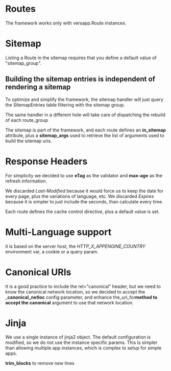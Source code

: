 # Routes #
The framework works only with versapp.Route instances.

# Sitemap #

Listing a Route in the sitemap requires that you define a default value of "sitemap\_group".

## Building the sitemap entries is independent of rendering a sitemap ##
To optimize and simplify the framework, the sitemap handler will just query the SitemapEntries table filtering with the sitemap group.

The same handler in a different hole will take care of dispatching the rebuild of each route\_group

The sitemap is part of the framework, and each route defines an **in\_sitemap** attribute, plus a **sitemap\_args** used to retrieve the list of arguments used to build the sitemap uris.

# Response Headers #

For simplicity we decided to use **eTag** as the validator and **max-age** as the refresh information.

We discarded _Last-Modified_ because it would force us to keep the date for every page, plus the variations of language, etc.
We discarded _Expires_ because it is simpler to just include the seconds, than calculate every time.

Each route defines the cache control directive, plus a default value is set.

# Multi-Language support #

it is based on the server host, the _HTTP\_X\_APPENGINE\_COUNTRY_ environment var,  a cookie or a query param.

# Canonical URIs #

It is a good practice to include the rel="canonical" header, but we need to know the canonical network location, so we decided to accept the _**canonical\_netloc** config parameter, and enhance the_uri\_for**method to accept the canonical** argument to use that network location.

# Jinja #

We  use a single instance of jinja2 object. The default configuration is modified, so we do not use the instance specific params. This is simpler than allowing multiple app instances, which is complex to setup for simple apps.

**trim\_blocks** to remove new lines